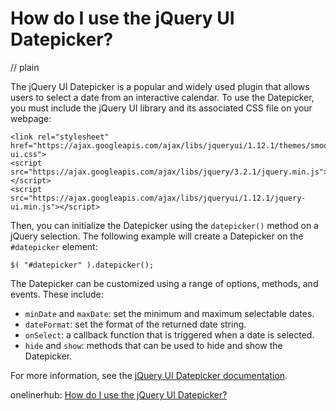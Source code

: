 # How do I use the jQuery UI Datepicker?
// plain

The jQuery UI Datepicker is a popular and widely used plugin that allows users to select a date from an interactive calendar. To use the Datepicker, you must include the jQuery UI library and its associated CSS file on your webpage:

```
<link rel="stylesheet" href="https://ajax.googleapis.com/ajax/libs/jqueryui/1.12.1/themes/smoothness/jquery-ui.css">
<script src="https://ajax.googleapis.com/ajax/libs/jquery/3.2.1/jquery.min.js"></script>
<script src="https://ajax.googleapis.com/ajax/libs/jqueryui/1.12.1/jquery-ui.min.js"></script>
```

Then, you can initialize the Datepicker using the `datepicker()` method on a jQuery selection. The following example will create a Datepicker on the `#datepicker` element:

```
$( "#datepicker" ).datepicker();
```

The Datepicker can be customized using a range of options, methods, and events. These include:

- `minDate` and `maxDate`: set the minimum and maximum selectable dates.
- `dateFormat`: set the format of the returned date string.
- `onSelect`: a callback function that is triggered when a date is selected.
- `hide` and `show`: methods that can be used to hide and show the Datepicker.

For more information, see the [jQuery UI Datepicker documentation](https://jqueryui.com/datepicker/).

onelinerhub: [How do I use the jQuery UI Datepicker?](https://onelinerhub.com/jquery/how-do-i-use-the-jquery-ui-datepicker)